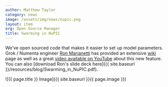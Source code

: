 ```yaml
---
author: Matthew Taylor
category: news
image: /assets/img/news/nupic.png
layout: item
org: Open Source Manager
title: Swarming in NuPIC
---
```


We've open sourced code that makes it easier to set up model parameters.
Grok / Numenta engineer [Ron Marianetti](https://github.com/rmarianetti) has
provided an extensive [wiki](https://github.com/numenta/nupic/wiki/Running-Swarms)
page as well as a great
<a href="http://www.youtube.com/watch?v=xYPKjKQ4YZ0" rel="prettyPhoto" title="Swarming in NuPIC Video">video available on YouTube</a>
about this new feature. You can also
[download Ron's slide deck here]({{ site.baseurl }}/resources/blog/Swarming_in_NuPIC.pdf).

![{{ page.title }} Image]({{ site.baseurl }}{{ page.image }})
